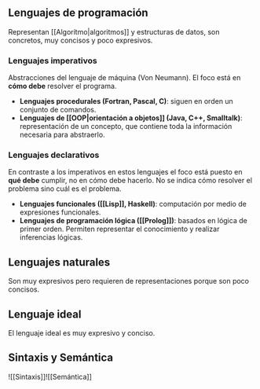 ## Lenguajes de programación 
Representan [[Algorítmo|algoritmos]] y estructuras de datos, son concretos, muy concisos y poco expresivos.

### Lenguajes imperativos
Abstracciones del lenguaje de máquina (Von Neumann). El foco está en **cómo debe** resolver el programa.
* **Lenguajes procedurales (Fortran, Pascal, C)**: siguen en orden un conjunto de comandos.
* **Lenguajes de [[OOP|orientación a objetos]] (Java, C++, Smalltalk)**: representación de un concepto, que contiene toda la información necesaria para abstraerlo.

### Lenguajes declarativos
En contraste a los imperativos en estos lenguajes el foco está puesto en **qué debe** cumplir, no en cómo debe hacerlo. No se indica cómo resolver el problema sino cuál es el problema.
* **Lenguajes funcionales ([[Lisp]], Haskell)**: computación por medio de expresiones funcionales.
* **Lenguajes de programación lógica ([[Prolog]])**: basados en lógica de primer orden. Permiten representar el conocimiento y realizar inferencias lógicas.

## Lenguajes naturales
Son muy expresivos pero requieren de representaciones porque son poco concisos.

## Lenguaje ideal
El lenguaje ideal es muy expresivo y conciso.

## Sintaxis y Semántica
![[Sintaxis]]![[Semántica]]